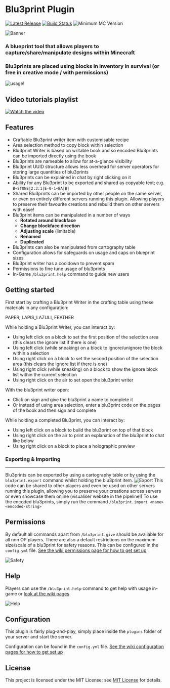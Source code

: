 # Blu3print Plugin

[![Latest Release](https://img.shields.io/github/v/release/bl3rune/Blu3Prints-Plugin)](https://github.com/bl3rune/Blu3Prints-Plugin/releases)
[![Build Status](https://github.com/bl3rune/Blu3Prints-Plugin/actions/workflows/build.yml/badge.svg?branch=main)](https://github.com/bl3rune/Blu3Prints-Plugin/actions)
![Minimum MC Version](https://img.shields.io/badge/Spigot_Versions-v1.18_--_v1.21.5-orange)

![Banner](https://github.com/bl3rune/Blu3Prints-Plugin/raw/main/images/New-Banner.png "Banner")
### **A blueprint tool that allows players to capture/share/manipulate designs within Minecraft** 
### Blu3prints are placed using blocks in inventory in survival (or free in creative mode / with permissions)


![usage!](https://github.com/bl3rune/Blu3Prints-Plugin/raw/main/images/Blu3print.gif "Usage")

## Video tutorials playlist
[![Watch the video](https://img.youtube.com/vi/iNgYVwC9tRA/maxresdefault.jpg)](https://www.youtube.com/watch?v=iNgYVwC9tRA&list=PLAnUQqo3m_n1ULxKJXg3neW2GYDa3U3Sj)

## Features
- Craftable Blu3print writer item with customisable recipe
- Area selection method to copy block within selection
- Blu3print Writer is based on writable book and so encoded Blu3prints can be imported directly using the book
- Blu3prints are nameable to allow for at-a-glance visibility
- Blu3print UUID structure allows less overhead for server operators for storing large quantities of blu3prints
- Blu3prints can be explained in chat by right clicking on it
- Ability for any Blu3print to be exported and shared as copyable text; e.g.  `B=STONE|2:3:1|E-0-1~BA|B|`
- Shared Blu3prints can be imported by other people on the same server, or even on entirely different servers running this plugin. Allowing players to preserve their favourite creations and rebuild them on other servers with ease!
- Blu3print items can be manipulated in a number of ways
    - **Rotated around blockface**
    - **Change blockface direction**
    - **Adjusting scale** (limitable)
    - **Renamed**
    - **Duplicated**
- Blu3prints can also be manipulated from cartography table
- Configuration allows for safeguards on usage and caps on blueprint sizes
- Blu3print writer has a cooldown to prevent spam
- Permissions to fine tune usage of blu3prints
- In-Game `/blu3print.help` command to guide new users

## Getting started

First start by crafting a Blu3print Writer in the crafting table using these materials in any configuration:

PAPER, LAPIS_LAZULI, FEATHER

While holding a Blu3print Writer, you can interact by:
- Using left click on a block to set the first position of the selection area (this clears the ignore list if there is one)
- Using left click (while sneaking) on a block to ignore/unignore the block within a selection
- Using right click on a block to set the second position of the selection area (this clears the ignore list if there is one)
- Using right click (while sneaking) on a block to show the ignore block list within the current selection
- Using right click on the air to set open the blu3print writer

With the blu3print writer open:
- Click on sign and give the blu3print a name to complete it
- Or instead of using area selection, enter a blu3print code on the pages of the book and then sign and complete

While holding a completed Blu3print, you can interact by:
- Using left click on a block to build the blu3print on top of that block
- Using right click on the air to print an explanation of the blu3print to chat like below
- Using right click on a block to place a holographic preview


### Exporting & Importing
------
Blu3prints can be exported by using a cartography table or by using the `blu3print.export` command whilst holding the blu3print item.
![Export](https://github.com/bl3rune/Blu3Prints-Plugin/raw/main/images/Export.png "Export")
This code can be shared to other players and even be used on other servers running this plugin, allowing you to preserve your creations across servers or even showcase them online (visualiser website in the pipeline!)
To use the encoded blu3prints, simply run the command `/blu3print.import <name> <encoded-string>`


## Permissions
By default all commands apart from `/blu3print.give` should be available for all non OP players.
There are also a default restrictions on the maximum size/scale of a blu3print for safety reasons. This can be configured in the `config.yml` file. [See the wiki permissions page for how to get set up](https://github.com/bl3rune/Blu3Prints-Plugin/wiki/Permissions)

![Safety](https://github.com/bl3rune/Blu3Prints-Plugin/raw/main/images/Safety.png "Safety")


## Help
Players can use the `/blu3print.help` command to get help with usage in-game or [look at the wiki pages](https://github.com/bl3rune/Blu3Prints-Plugin/wiki)

![Help](https://github.com/bl3rune/Blu3Prints-Plugin/raw/main/images/Help.png "Help")


## Configuration
This plugin is fairly plug-and-play, simply place inside the `plugins` folder of your server and start 
the server. 

Configuration can be found in the `config.yml` file. [See the wiki configuration pages for how to get set up](https://github.com/bl3rune/Blu3Prints-Plugin/wiki/Configuration)


## License
This project is licensed under the MIT License; 
see [MIT License](LICENSE) for details.